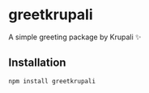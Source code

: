 # greetkrupali

A simple greeting package by Krupali ✨

## Installation

```bash
npm install greetkrupali
